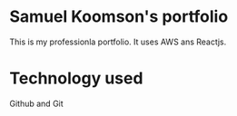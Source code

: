 # Samuel Koomson's portfolio

This is my professionla portfolio. It uses AWS ans Reactjs.

# Technology used

Github and Git